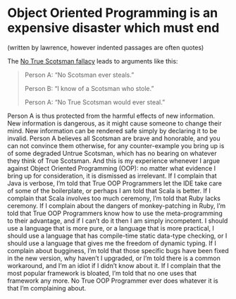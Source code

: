 # Object Oriented Programming is an expensive disaster which must end

(written by lawrence, however indented passages are often quotes)

The [No True Scotsman fallacy](https://en.wikipedia.org/wiki/No_true_Scotsman) leads to arguments like this:

> Person A: “No Scotsman ever steals.”
> 
> Person B: “I know of a Scotsman who stole.”
> 
> Person A: “No True Scotsman would ever steal.”

Person A is thus protected from the harmful effects of new information. New information is dangerous, as it might cause someone to change their mind. New information can be rendered safe simply by declaring it to be invalid. Person A believes all Scotsman are brave and honorable, and you can not convince them otherwise, for any counter-example you bring up is of some degraded Untrue Scotsman, which has no bearing on whatever they think of True Scotsman. And this is my experience whenever I argue against Object Oriented Programming (OOP): no matter what evidence I bring up for consideration, it is dismissed as irrelevant. If I complain that Java is verbose, I’m told that True OOP Programmers let the IDE take care of some of the boilerplate, or perhaps I am told that Scala is better. If I complain that Scala involves too much ceremony, I’m told that Ruby lacks ceremony. If I complain about the dangers of monkey-patching in Ruby, I’m told that True OOP Programmers know how to use the meta-programming to their advantage, and if I can’t do it then I am simply incompetent. I should use a language that is more pure, or a language that is more practical, I should use a language that has compile-time static data-type checking, or I should use a language that gives me the freedom of dynamic typing. If I complain about bugginess, I’m told that those specific bugs have been fixed in the new version, why haven’t I upgraded, or I’m told there is a common workaround, and I’m an idiot if I didn’t know about it. If I complain that the most popular framework is bloated, I’m told that no one uses that framework any more. No True OOP Programmer ever does whatever it is that I’m complaining about.
